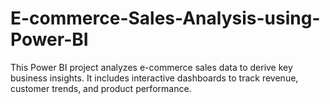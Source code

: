 # E-commerce-Sales-Analysis-using-Power-BI
This Power BI project analyzes e-commerce sales data to derive key business insights. It includes interactive dashboards to track revenue, customer trends, and product performance.
